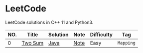 LeetCode
========

LeetCode solutions in C++ 11 and Python3.

|NO.|Title|Solution|Note|Difficulty|Tag|
|---|-----|--------|----|----------|---|
|0|[Two Sum](https://leetcode.com/problems/two-sum)|[Java](000.%20Two%20Sum/solution.h)|[Note](000.%20Two%20Sum)|Easy|`Mapping`|
